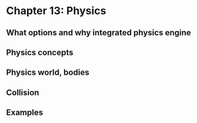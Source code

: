 # Chapter 13: Physics

## What options and why integrated physics engine
    
## Physics concepts
    
## Physics world, bodies
    
## Collision
    
## Examples


